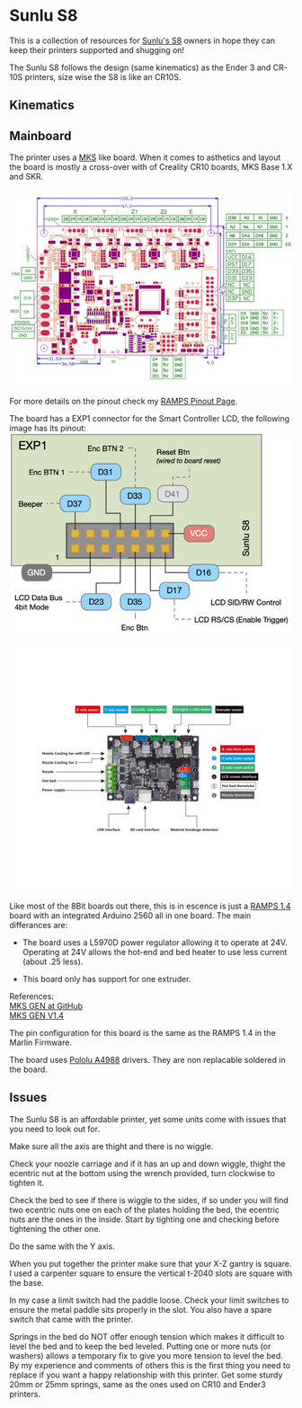 # Sunlu S8 #

This is a collection of resources for [Sunlu's S8]() owners in hope they can keep their printers supported and shugging on! 

The Sunlu S8 follows the design (same kinematics) as the Ender 3 and CR-10S printers, size wise the S8 is like an CR10S.


## Kinematics ## 

## Mainboard ##

The printer uses a [MKS](https://reprap.org/wiki/MKS_GEN_V1.1) like board. When it comes to asthetics and layout the board is mostly a cross-over with of  Creality CR10 boards, MKS Base 1.X and SKR.


![BOARD PINOUT](S8_PINOUT.png)

For more details on the pinout check my [RAMPS Pinout Page](ramps_mainboard.md). 

The board has a EXP1 connector for the Smart Controller LCD, the following image has its pinout:
![S8_EPX1_CONNECTOR](SUNLUS8_EXP1_PINOUT.png)


![BOARD WIRING](S8BOARD_WIRING.png)

Like most of the 8Bit boards out there, this is in escence is just a [RAMPS 1.4](https://reprap.org/wiki/RAMPS_1.4) board with an integrated Arduino 2560 all in one board. The main differances are:

- The board uses a L5970D power regulator allowing it to operate at 24V. Operating at 24V allows the hot-end and bed heater to use less current (about .25 less).

- This board only has support for one extruder.

References:<br>
[MKS GEN at GitHub](https://github.com/makerbase-mks/MKS-GEN/)<br>
[MKS GEN V1.4](https://github.com/makerbase-mks/MKS-GEN/blob/master/hardware/MKS%20GEN%20V1.4_004/MKS%20GEN%20V1.4_004%20PIN.pdf)<br>

The pin configuration for this board is the same as the RAMPS 1.4 in the Marlin Firmware.

The board uses [Pololu A4988](https://amzn.to/3aoiO4p) drivers. They are non replacable soldered in the board.


## Issues ##

The Sunlu S8 is an affordable printer, yet some units come with issues that you need to look out for.

Make sure all the axis are thight and there is no wiggle. 

Check your noozle carriage and if it has an up and down wiggle, thight the ecentric nut at the bottom using the wrench provided, turn clockwise to tighten it.

Check the bed to see if there is wiggle to the sides, if so under you will find two ecentric nuts one on each of the plates holding the bed, the ecentric nuts are the ones in the inside. Start by tighting one and checking before tightening the other one.

Do the same with the Y axis.

When you put together the printer make sure that your X-Z gantry is square. I used a carpenter square to ensure the vertical t-2040 slots are square with the base.

In my case a limit switch had the paddle loose. Check your limit switches to ensure the metal paddle sits properly in the slot. You also have a spare switch that came with the printer.

Springs in the bed do NOT offer enough tension which makes it difficult to level the bed and to keep the bed leveled. Putting one or more nuts (or washers) allows a temporary fix to give you more tension to level the bed. By my experience and comments of others this is the first thing you need to replace if you want a happy relationship with this printer. Get some sturdy 20mm or 25mm springs, same as the ones used on CR10 and Ender3 printers.
